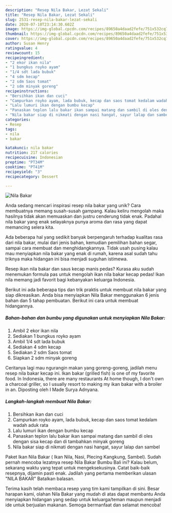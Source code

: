 ```yaml
---
description: "Resep Nila Bakar, Lezat Sekali"
title: "Resep Nila Bakar, Lezat Sekali"
slug: 2531-resep-nila-bakar-lezat-sekali
date: 2020-07-10T23:14:30.602Z
image: https://img-global.cpcdn.com/recipes/89650a4daad2fefe/751x532cq70/nila-bakar-foto-resep-utama.jpg
thumbnail: https://img-global.cpcdn.com/recipes/89650a4daad2fefe/751x532cq70/nila-bakar-foto-resep-utama.jpg
cover: https://img-global.cpcdn.com/recipes/89650a4daad2fefe/751x532cq70/nila-bakar-foto-resep-utama.jpg
author: Susan Henry
ratingvalue: 4
reviewcount: 15
recipeingredient:
- "2 ekor ikan nila"
- "1 bungkus royko ayam"
- "1/4 sdt lada bubuk"
- "4 sdm kecap"
- "2 sdm Saos tomat"
- "2 sdm minyak goreng"
recipeinstructions:
- "Bersihkan ikan dan cuci"
- "Campurkan royko ayam, lada bubuk, kecap dan saos tomat kedalam wadah aduk rata"
- "Lalu lumuri ikan dengan bumbu kecap"
- "Panaskan teplon lalu bakar ikan sampai matang dan sambil di oles dengan sisa kecap dan di tambahkan minyak goreng"
- "Nila bakar siap di nikmati dengan nasi hangat, sayur lalap dan sambel"
categories:
- Resep
tags:
- nila
- bakar

katakunci: nila bakar 
nutrition: 217 calories
recipecuisine: Indonesian
preptime: "PT34M"
cooktime: "PT41M"
recipeyield: "3"
recipecategory: Dessert

---
```



![Nila Bakar](https://img-global.cpcdn.com/recipes/89650a4daad2fefe/751x532cq70/nila-bakar-foto-resep-utama.jpg)

Anda sedang mencari inspirasi resep nila bakar yang unik? Cara membuatnya memang susah-susah gampang. Kalau keliru mengolah maka hasilnya tidak akan memuaskan dan justru cenderung tidak enak. Padahal nila bakar yang enak selayaknya punya aroma dan rasa yang dapat memancing selera kita.

Ada beberapa hal yang sedikit banyak berpengaruh terhadap kualitas rasa dari nila bakar, mulai dari jenis bahan, kemudian pemilihan bahan segar, sampai cara membuat dan menghidangkannya. Tidak usah pusing kalau mau menyiapkan nila bakar yang enak di rumah, karena asal sudah tahu triknya maka hidangan ini bisa menjadi suguhan istimewa.

Resep ikan nila bakar dan saus kecap manis pedas? Kurasa aku sudah menemukan formula pas untuk mengolah ikan nila bakar kecap pedas! Ikan nila memang jadi favorit bagi kebanyakan keluarga Indonesia.


Berikut ini ada beberapa tips dan trik praktis untuk membuat nila bakar yang siap dikreasikan. Anda bisa menyiapkan Nila Bakar menggunakan 6 jenis bahan dan 5 tahap pembuatan. Berikut ini cara untuk membuat hidangannya.

<!--inarticleads1-->

##### Bahan-bahan dan bumbu yang digunakan untuk menyiapkan Nila Bakar:

1. Ambil 2 ekor ikan nila
1. Sediakan 1 bungkus royko ayam
1. Ambil 1/4 sdt lada bubuk
1. Sediakan 4 sdm kecap
1. Sediakan 2 sdm Saos tomat
1. Siapkan 2 sdm minyak goreng


Ceritanya lagi mau ngurangin makan yang goreng-goreng, jadilah menu resep nila bakar kecap ini. Ikan bakar (grilled fish) is one of my favorite food. In Indonesia, there are many restaurants At home though, I don&#39;t own a charcoal griller, so I usually resort to making my ikan bakar with a broiler in an. Diposting oleh I Made Surya Adnyana. 

<!--inarticleads2-->

##### Langkah-langkah membuat Nila Bakar:

1. Bersihkan ikan dan cuci
1. Campurkan royko ayam, lada bubuk, kecap dan saos tomat kedalam wadah aduk rata
1. Lalu lumuri ikan dengan bumbu kecap
1. Panaskan teplon lalu bakar ikan sampai matang dan sambil di oles dengan sisa kecap dan di tambahkan minyak goreng
1. Nila bakar siap di nikmati dengan nasi hangat, sayur lalap dan sambel


Paket Ikan Nila Bakar ( Ikan Nila, Nasi, Plecing Kangkung, Sambel). Sudah pernah mencoba lezatnya resep Nila Bakar Bumbu Bali ini? Kalau belum, sekarang waktu yang tepat untuk mengeksekusinya. Catat baik-baik resepnya, dijamin pasti enak. Jadilah yang pertama memberikan ulasan &#34;NILA BAKAR&#34; Batalkan balasan. 

Terima kasih telah membaca resep yang tim kami tampilkan di sini. Besar harapan kami, olahan Nila Bakar yang mudah di atas dapat membantu Anda menyiapkan hidangan yang sedap untuk keluarga/teman maupun menjadi ide untuk berjualan makanan. Semoga bermanfaat dan selamat mencoba!
